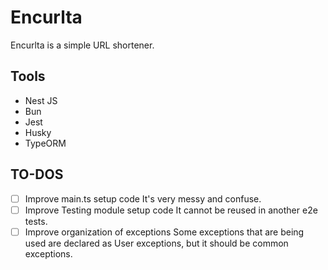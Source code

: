 # Encurlta

Encurlta is a simple URL shortener.

## Tools

- Nest JS
- Bun
- Jest
- Husky
- TypeORM

## TO-DOS

- [ ] Improve main.ts setup code
    It's very messy and confuse.
- [ ] Improve Testing module setup code
    It cannot be reused in another e2e tests.
- [ ] Improve organization of exceptions
    Some exceptions that are being used are declared as User exceptions, but it should be common exceptions.